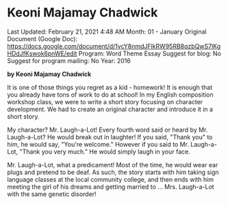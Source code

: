 # Keoni Majamay Chadwick

Last Updated: February 21, 2021 4:48 AM
Month: 01 - January
Original Document (Google Doc): https://docs.google.com/document/d/1ycY8nmdJFlkRW95RB8qzbQwS7lKgHDdJfKswok6pnWE/edit
Program: Word Theme Essay
Suggest for blog: No
Suggest for program mailing: No
Year: 2016

**by Keoni Majamay Chadwick**

It is one of those things you regret as a kid - homework! It is enough that you already have tons of work to do at school! In my English composition workshop class, we were to write a short story focusing on character development. We had to create an original character and introduce it in a short story.

My character? Mr. Laugh-a-Lot! Every fourth word said or heard by Mr. Laugh-a-Lot? He would break out in laughter! If you said, "Thank you" to him, he would say, "You're welcome." However if you said to Mr. Laugh-a-Lot, "Thank you very much." He would simply laugh in your face.

Mr. Laugh-a-Lot, what a predicament! Most of the time, he would wear ear plugs and pretend to be deaf. As such, the story starts with him taking sign language classes at the local community college, and then ends with him meeting the girl of his dreams and getting married to … Mrs. Laugh-a-Lot with the same genetic disorder!